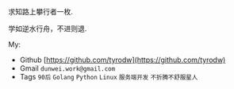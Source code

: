 求知路上攀行者一枚.

学如逆水行舟，不进则退.

My:

* Github [https://github.com/tyrodw](https://github.com/tyrodw)
* Gmail  `dunwei.work@gmail.com`
* Tags `90后` `Golang` `Python` `Linux` `服务端开发` `不折腾不舒服星人`

